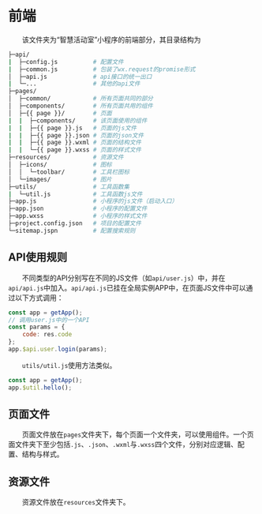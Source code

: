 # 前端

&emsp;&emsp;该文件夹为“智慧活动室”小程序的前端部分，其目录结构为

```bash
├─api/
|  ├─config.js          # 配置文件
|  ├─common.js          # 包装了wx.request的promise形式
│  ├─api.js             # api接口的统一出口
|  └─...                # 其他的api文件
├─pages/
│  ├─common/            # 所有页面共同的部分
│  ├─components/        # 所有页面共用的组件
│  ├─{{ page }}/        # 页面
|  |  ├─components/     # 该页面使用的组件
|  |  ├─{{ page }}.js   # 页面的js文件
|  |  ├─{{ page }}.json # 页面的json文件
|  |  ├─{{ page }}.wxml # 页面的结构文件
|  |  └─{{ page }}.wxss # 页面的样式文件
├─resources/            # 资源文件
│  ├─icons/             # 图标
│  │  └─toolbar/        # 工具栏图标
│  └─images/            # 图片
├─utils/                # 工具函数集
|  └─util.js            # 工具函数js文件
├─app.js                # 小程序的js文件（启动入口）
├─app.json              # 小程序的配置文件
├─app.wxss              # 小程序的样式文件
├─project.config.json   # 项目的配置文件
└─sitemap.jspn          # 配置搜索规则
```

## API使用规则

&emsp;&emsp;不同类型的API分别写在不同的JS文件（如`api/user.js`）中，并在`api/api.js`中加入。`api/api.js`已挂在全局实例APP中，在页面JS文件中可以通过以下方式调用：

```js
const app = getApp();
// 调用user.js中的一个API
const params = {
    code: res.code
};
app.$api.user.login(params);
```

&emsp;&emsp;`utils/util.js`使用方法类似。

```js
const app = getApp();
app.$util.hello();
```

## 页面文件

&emsp;&emsp;页面文件放在`pages`文件夹下，每个页面一个文件夹，可以使用组件。一个页面文件夹下至少包括`.js`、`.json`、`.wxml`与`.wxss`四个文件，分别对应逻辑、配置、结构与样式。

## 资源文件

&emsp;&emsp;资源文件放在`resources`文件夹下。

